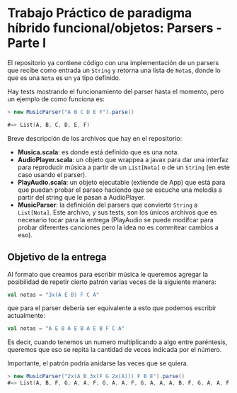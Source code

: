 # Trabajo Práctico de paradigma híbrido funcional/objetos: Parsers - Parte I

El repositorio ya contiene código con una implementación de un parsers que recibe como entrada un `String` y retorna una lista de `Nota`s, donde lo que es una `Nota` es un ya tipo definido.

Hay tests mostrando el funcionamiento del parser hasta el momento, pero un ejemplo de como funciona es:

```scala
> new MusicParser("A B C D E F").parse()

#=> List(A, B, C, D, E, F)
```

Breve descripción de los archivos que hay en el repositorio:

- **Musica.scala**: es donde está definido que es una nota.
- **AudioPlayer.scala**: un objeto que wrappea a javax para dar una interfaz para reproducir música a partir de un `List[Nota]` o de un `String` (en este caso usando el parser).
- **PlayAudio.scala**: un objeto ejecutable (extiende de App) que está para que puedan probar el parseo haciendo que se escuche una melodía a partir del string que le pasan a AudioPlayer.
- **MusicParser**: la definición del parsers que convierte `String` a `List[Nota]`. Este archivo, y sus tests, son los únicos archivos que es necesario tocar para la entrega (PlayAudio se puede modifcar para probar diferentes canciones pero la idea no es commitear cambios a eso).

## Objetivo de la entrega

Al formato que creamos para escribir música le queremos agregar la posibilidad de repetir cierto patrón varias veces de la siguiente manera:

```scala
val notas = "3x(A E B) F C A"
```

que para el parser debería ser equivalente a esto que podemos escribir actualmente:

```scala
val notas = "A E B A E B A E B F C A"
```

Es decir, cuando tenemos un numero multiplicando a algo entre paréntesis, queremos que eso se repita la cantidad de veces indicada por el número.

Importante, el patrón podría anidarse las veces que se quiera.

```scala
> new MusicParser("2x(A B 3x(F G 2x(A))) F B E").parse()
#=> List(A, B, F, G, A, A, F, G, A, A, F, G, A, A, A, B, F, G, A, A, F, G, A, A, F, G, A, A, F, B, E)
```